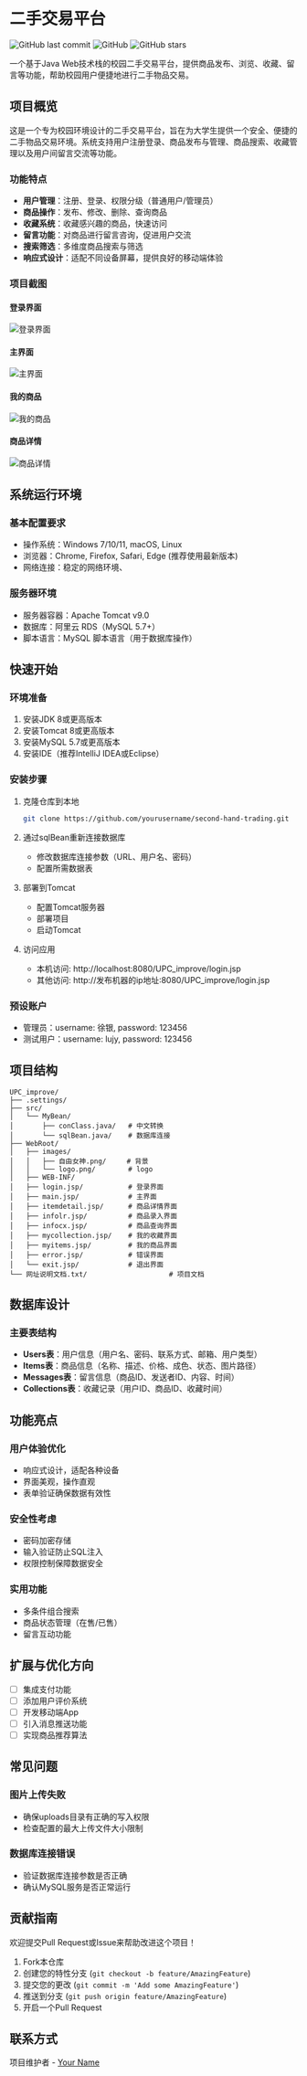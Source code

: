 # 二手交易平台

![GitHub last commit](https://img.shields.io/github/last-commit/yourusername/second-hand-trading)
![GitHub](https://img.shields.io/github/license/yourusername/second-hand-trading)
![GitHub stars](https://img.shields.io/github/stars/yourusername/second-hand-trading?style=social)

一个基于Java Web技术栈的校园二手交易平台，提供商品发布、浏览、收藏、留言等功能，帮助校园用户便捷地进行二手物品交易。

## 项目概览

这是一个专为校园环境设计的二手交易平台，旨在为大学生提供一个安全、便捷的二手物品交易环境。系统支持用户注册登录、商品发布与管理、商品搜索、收藏管理以及用户间留言交流等功能。

### 功能特点

- **用户管理**：注册、登录、权限分级（普通用户/管理员）
- **商品操作**：发布、修改、删除、查询商品
- **收藏系统**：收藏感兴趣的商品，快速访问
- **留言功能**：对商品进行留言咨询，促进用户交流
- **搜索筛选**：多维度商品搜索与筛选
- **响应式设计**：适配不同设备屏幕，提供良好的移动端体验

### 项目截图

#### 登录界面
![登录界面](./figures/login.png)

#### 主界面
![主界面](./figures/main.png)

#### 我的商品
![我的商品](./figures/my_items.png)

#### 商品详情
![商品详情](./figures/item_detail.png)

## 系统运行环境

### 基本配置要求
- 操作系统：Windows 7/10/11, macOS, Linux
- 浏览器：Chrome, Firefox, Safari, Edge (推荐使用最新版本)
- 网络连接：稳定的网络环境、
### 服务器环境
- 服务器容器：Apache Tomcat v9.0
- 数据库：阿里云 RDS（MySQL 5.7+）
- 脚本语言：MySQL 脚本语言（用于数据库操作）

## 快速开始

### 环境准备
1. 安装JDK 8或更高版本
2. 安装Tomcat 8或更高版本
3. 安装MySQL 5.7或更高版本
4. 安装IDE（推荐IntelliJ IDEA或Eclipse）

### 安装步骤
1. 克隆仓库到本地
   ```bash
   git clone https://github.com/yourusername/second-hand-trading.git
   ```

2. 通过sqlBean重新连接数据库
   - 修改数据库连接参数（URL、用户名、密码）
   - 配置所需数据表

5. 部署到Tomcat
   - 配置Tomcat服务器
   - 部署项目
   - 启动Tomcat

6. 访问应用
   - 本机访问: http://localhost:8080/UPC_improve/login.jsp
   - 其他访问: http://发布机器的ip地址:8080/UPC_improve/login.jsp

### 预设账户
- 管理员：username: 徐银, password: 123456
- 测试用户：username: lujy, password: 123456

## 项目结构

```
UPC_improve/
├── .settings/
├── src/
│   └── MyBean/
│       ├── conClass.java/   # 中文转换
│       └── sqlBean.java/    # 数据库连接
├── WebRoot/
│   ├── images/
│   │   ├── 自由女神.png/     # 背景
│   │   └── logo.png/        # logo
│   ├── WEB-INF/   
│   ├── login.jsp/           # 登录界面
│   ├── main.jsp/            # 主界面
│   ├── itemdetail.jsp/      # 商品详情界面
│   ├── infolr.jsp/          # 商品录入界面
│   ├── infocx.jsp/          # 商品查询界面
│   ├── mycollection.jsp/    # 我的收藏界面
│   ├── myitems.jsp/         # 我的商品界面
│   ├── error.jsp/           # 错误界面
│   └── exit.jsp/            # 退出界面
└── 网址说明文档.txt/                    # 项目文档
```

## 数据库设计

### 主要表结构

- **Users表**：用户信息（用户名、密码、联系方式、邮箱、用户类型）
- **Items表**：商品信息（名称、描述、价格、成色、状态、图片路径）
- **Messages表**：留言信息（商品ID、发送者ID、内容、时间）
- **Collections表**：收藏记录（用户ID、商品ID、收藏时间）

## 功能亮点

### 用户体验优化
- 响应式设计，适配各种设备
- 界面美观，操作直观
- 表单验证确保数据有效性

### 安全性考虑
- 密码加密存储
- 输入验证防止SQL注入
- 权限控制保障数据安全

### 实用功能
- 多条件组合搜索
- 商品状态管理（在售/已售）
- 留言互动功能

## 扩展与优化方向

- [ ] 集成支付功能
- [ ] 添加用户评价系统
- [ ] 开发移动端App
- [ ] 引入消息推送功能
- [ ] 实现商品推荐算法

## 常见问题

### 图片上传失败
- 确保uploads目录有正确的写入权限
- 检查配置的最大上传文件大小限制

### 数据库连接错误
- 验证数据库连接参数是否正确
- 确认MySQL服务是否正常运行

## 贡献指南

欢迎提交Pull Request或Issue来帮助改进这个项目！

1. Fork本仓库
2. 创建您的特性分支 (`git checkout -b feature/AmazingFeature`)
3. 提交您的更改 (`git commit -m 'Add some AmazingFeature'`)
4. 推送到分支 (`git push origin feature/AmazingFeature`)
5. 开启一个Pull Request


## 联系方式

项目维护者 - [Your Name](https://github.com/xy-lo)

